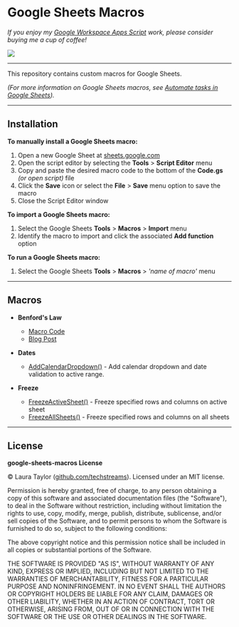 # Google Sheets Macros

*If you enjoy my [Google Workspace Apps Script](https://developers.google.com/apps-script) work, please consider buying me a cup of coffee!* 


[![](https://techstreams.github.io/images/bmac.svg)](https://www.buymeacoffee.com/techstreams)

---

This repository contains custom macros for Google Sheets.

*(For more information on Google Sheets macros, see [Automate tasks in Google Sheets](https://support.google.com/docs/answer/7665004)).*

---

## Installation

**To manually install a Google Sheets macro:**

1. Open a new Google Sheet at [sheets.google.com](http://sheets.google.com/)
1. Open the script editor by selecting the **Tools** > **Script Editor** menu
1. Copy and paste the desired macro code to the bottom of the **Code.gs** *(or open script)* file
1. Click the **Save** icon or select the **File** > **Save** menu option to save the macro
1. Close the Script Editor window

**To import a Google Sheets macro:**

1. Select the Google Sheets **Tools** > **Macros** > **Import** menu
1. Identify the macro to import and click the associated **Add function** option

**To run a Google Sheets macro:**

1. Select the Google Sheets **Tools** > **Macros** > *'name of macro'* menu
  

---

## Macros

* **Benford's Law**  
  * [Macro Code](/BenfordsLaw.gs)
  * [Blog Post](https://medium.com/@techstreams/using-apps-script-a-google-sheets-macro-and-benfords-law-to-detect-potential-fraud-9fbd91b325ab)
  
* **Dates**
  * [AddCalendarDropdown()](/Dates.gs) - Add calendar dropdown and date validation to active range.
  
* **Freeze**
  * [FreezeActiveSheet()](/Freeze.gs) - Freeze specified rows and columns on active sheet
  * [FreezeAllSheets()](/Freeze.gs) - Freeze specified rows and columns on all sheets
  
---

## License

**google-sheets-macros License**

© Laura Taylor ([github.com/techstreams](https://github.com/techstreams)). Licensed under an MIT license.

Permission is hereby granted, free of charge, to any person obtaining a copy
of this software and associated documentation files (the "Software"), to deal
in the Software without restriction, including without limitation the rights
to use, copy, modify, merge, publish, distribute, sublicense, and/or sell
copies of the Software, and to permit persons to whom the Software is
furnished to do so, subject to the following conditions:

The above copyright notice and this permission notice shall be included in all
copies or substantial portions of the Software.

THE SOFTWARE IS PROVIDED "AS IS", WITHOUT WARRANTY OF ANY KIND, EXPRESS OR
IMPLIED, INCLUDING BUT NOT LIMITED TO THE WARRANTIES OF MERCHANTABILITY,
FITNESS FOR A PARTICULAR PURPOSE AND NONINFRINGEMENT. IN NO EVENT SHALL THE
AUTHORS OR COPYRIGHT HOLDERS BE LIABLE FOR ANY CLAIM, DAMAGES OR OTHER
LIABILITY, WHETHER IN AN ACTION OF CONTRACT, TORT OR OTHERWISE, ARISING FROM,
OUT OF OR IN CONNECTION WITH THE SOFTWARE OR THE USE OR OTHER DEALINGS IN THE
SOFTWARE.
